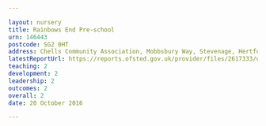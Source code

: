 ```yaml
---

layout: nursery
title: Rainbows End Pre-school
urn: 146443
postcode: SG2 0HT
address: Chells Community Association, Mobbsbury Way, Stevenage, Hertfordshire, SG2 0HT
latestReportUrl: https://reports.ofsted.gov.uk/provider/files/2617333/urn/146443.pdf
teaching: 2
development: 2
leadership: 2
outcomes: 2
overall: 2
date: 20 October 2016

---
```

